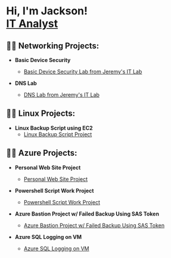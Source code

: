 <h1>Hi, I'm Jackson! <br/><a href="https://github.com/610jackson">IT Analyst</a></h1>

<!--
<h2>👨‍💻 Cybersecurity Projects:</h2>

- <b>Mastercard Cybersecurity virtual experience program on Forage - January 2024 </b>
  - [Job Simulation - Security Awareness Team](https://github.com/610jackson/MasterCard-Lab.git)

- <b>Telstra Job Cyber Security Simulation program on Forage - January 2024 </b>
  - [Job Simulation - Testra Cyber Security](https://github.com/610jackson/Telstra-Project)
-->

<h2>👨‍💻 Networking Projects:</h2>

- <b>Basic Device Security </b>
  - [Basic Device Security Lab from Jeremy's IT Lab](https://github.com/610jackson/Basic-Device-Security/blob/main/README.md)
    
- <b>DNS Lab </b>
  - [DNS Lab from Jeremy's IT Lab](https://docs.google.com/document/d/1nFoOV7xGBsgR2h2ZW7jJfiEHOeeFaFyNCLXqNHxw5YQ/edit?usp=sharing)

<h2>👨‍💻 Linux Projects:</h2>

- <b>Linux Backup Script using EC2 </b>
  - [Linux Backup Script Project](https://github.com/610jackson/LinuxBackupScript/blob/main/README.md)
 
<h2>👨‍💻 Azure Projects:</h2>

- <b>Personal Web Site Project</b>
  - [Personal Web Site Project](https://docs.google.com/document/d/1j9MxkqKDd6yqA3piqKrfOEVuGmaNPiqCEG1TeaEyy1E/edit?usp=sharing)
  
- <b>Powershell Script Work Project</b>
  - [Powershell Script Work Project](https://docs.google.com/document/d/1VOGXSihe9m61k0k3Odh6WIAxaKGA9vDTDnrBIE9i60A/edit?usp=sharing)
  
- <b>Azure Bastion Project w/ Failed Backup Using SAS Token</b>
  - [Azure Bastion Project w/ Failed Backup Using SAS Token](https://docs.google.com/document/d/1JpCmBd6PrXwwCpQUmRHiyPdPF_T_dx-69YMLKhQABAI/edit?usp=sharing)

- <b>Azure SQL Logging on VM </b>
  - [Azure SQL Logging on VM](https://docs.google.com/document/d/1MXariu7f9YPHo8kFrm6Li6IvLe9IEznXpA0gr_Jwaqk/edit?usp=sharing)
